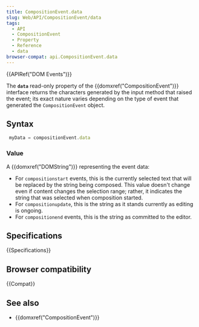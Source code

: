 ```yaml
---
title: CompositionEvent.data
slug: Web/API/CompositionEvent/data
tags:
  - API
  - CompositionEvent
  - Property
  - Reference
  - data
browser-compat: api.CompositionEvent.data
---
```

{{APIRef("DOM Events")}}

The **`data`** read-only property of the
{{domxref("CompositionEvent")}} interface returns the characters generated by the input
method that raised the event; its exact nature varies depending on the type of event
that generated the `CompositionEvent` object.

## Syntax

```js
 myData = compositionEvent.data
```

### Value

A {{domxref("DOMString")}} representing the event data:

- For `compositionstart` events, this is the currently selected text that
  will be replaced by the string being composed. This value doesn't change even if
  content changes the selection range; rather, it indicates the string that was selected
  when composition started.
- For `compositionupdate`, this is the string as it stands currently as
  editing is ongoing.
- For `compositionend` events, this is the string as committed to the
  editor.

## Specifications

{{Specifications}}

## Browser compatibility

{{Compat}}

## See also

- {{domxref("CompositionEvent")}}
